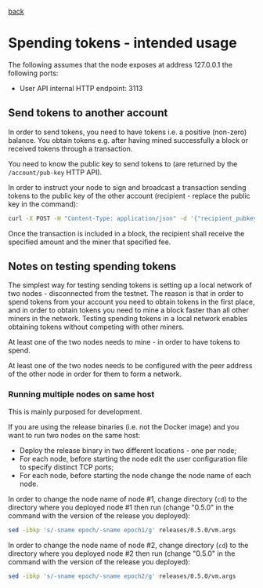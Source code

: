 [back](./README.md)
# Spending tokens - intended usage

The following assumes that the node exposes at address 127.0.0.1 the following ports:
* User API internal HTTP endpoint: 3113

## Send tokens to another account

In order to send tokens, you need to have tokens i.e. a positive (non-zero) balance.
You obtain tokens e.g. after having mined successfully a block or received tokens through a transaction.

You need to know the public key to send tokens to (are returned by the `/account/pub-key` HTTP API).

In order to instruct your node to sign and broadcast a transaction sending tokens to the public key of the other account (recipient - replace the public key in the command):
```bash
curl -X POST -H "Content-Type: application/json" -d '{"recipient_pubkey":"ak$PzQvEjt1ytvFMwN9STYvkXYnm72yEqkPcvLL9mzbzZ6fdczSb6L", "amount":2, "fee":1}' http://127.0.0.1:3113/v2/spend-tx
```

Once the transaction is included in a block, the recipient shall receive the specified amount and the miner that specified fee.

## Notes on testing spending tokens

The simplest way for testing sending tokens is setting up a local network of two nodes - disconnected from the testnet.
The reason is that in order to spend tokens from your account you need to obtain tokens in the first place, and in order to obtain tokens you need to mine a block faster than all other miners in the network.
Testing spending tokens in a local network enables obtaining tokens without competing with other miners.

At least one of the two nodes needs to mine - in order to have tokens to spend.

At least one of the two nodes needs to be configured with the peer address of the other node in order for them to form a network.

### Running multiple nodes on same host

This is mainly purposed for development.

If you are using the release binaries (i.e. not the Docker image) and you want to run two nodes on the same host:
* Deploy the release binary in two different locations - one per node;
* For each node, before starting the node edit the user configuration file to specify distinct TCP ports;
* For each node, before starting the node change the node name of each node.

In order to change the node name of node #1, change directory (`cd`) to the directory where you deployed node #1 then run (change "0.5.0" in the command with the version of the release you deployed):
```bash
sed -ibkp 's/-sname epoch/-sname epoch1/g' releases/0.5.0/vm.args
```

In order to change the node name of node #2, change directory (`cd`) to the directory where you deployed node #2 then run (change "0.5.0" in the command with the version of the release you deployed):
```bash
sed -ibkp 's/-sname epoch/-sname epoch2/g' releases/0.5.0/vm.args
```
